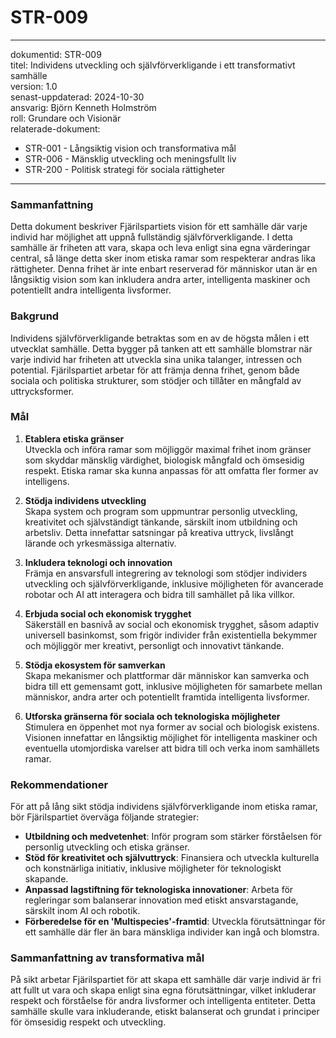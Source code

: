 # STR-009
---
dokumentid: STR-009  
titel: Individens utveckling och självförverkligande i ett transformativt samhälle  
version: 1.0  
senast-uppdaterad: 2024-10-30  
ansvarig: Björn Kenneth Holmström  
roll: Grundare och Visionär  
relaterade-dokument:  
  - STR-001 - Långsiktig vision och transformativa mål  
  - STR-006 - Mänsklig utveckling och meningsfullt liv  
  - STR-200 - Politisk strategi för sociala rättigheter  

---

### Sammanfattning

Detta dokument beskriver Fjärilspartiets vision för ett samhälle där varje individ har möjlighet att uppnå fullständig självförverkligande. I detta samhälle är friheten att vara, skapa och leva enligt sina egna värderingar central, så länge detta sker inom etiska ramar som respekterar andras lika rättigheter. Denna frihet är inte enbart reserverad för människor utan är en långsiktig vision som kan inkludera andra arter, intelligenta maskiner och potentiellt andra intelligenta livsformer.

### Bakgrund

Individens självförverkligande betraktas som en av de högsta målen i ett utvecklat samhälle. Detta bygger på tanken att ett samhälle blomstrar när varje individ har friheten att utveckla sina unika talanger, intressen och potential. Fjärilspartiet arbetar för att främja denna frihet, genom både sociala och politiska strukturer, som stödjer och tillåter en mångfald av uttrycksformer.

### Mål

1. **Etablera etiska gränser**  
   Utveckla och införa ramar som möjliggör maximal frihet inom gränser som skyddar mänsklig värdighet, biologisk mångfald och ömsesidig respekt. Etiska ramar ska kunna anpassas för att omfatta fler former av intelligens.

2. **Stödja individens utveckling**  
   Skapa system och program som uppmuntrar personlig utveckling, kreativitet och självständigt tänkande, särskilt inom utbildning och arbetsliv. Detta innefattar satsningar på kreativa uttryck, livslångt lärande och yrkesmässiga alternativ.

3. **Inkludera teknologi och innovation**  
   Främja en ansvarsfull integrering av teknologi som stödjer individers utveckling och självförverkligande, inklusive möjligheten för avancerade robotar och AI att interagera och bidra till samhället på lika villkor.

4. **Erbjuda social och ekonomisk trygghet**  
   Säkerställ en basnivå av social och ekonomisk trygghet, såsom adaptiv universell basinkomst, som frigör individer från existentiella bekymmer och möjliggör mer kreativt, personligt och innovativt tänkande.

5. **Stödja ekosystem för samverkan**  
   Skapa mekanismer och plattformar där människor kan samverka och bidra till ett gemensamt gott, inklusive möjligheten för samarbete mellan människor, andra arter och potentiellt framtida intelligenta livsformer.

6. **Utforska gränserna för sociala och teknologiska möjligheter**  
   Stimulera en öppenhet mot nya former av social och biologisk existens. Visionen innefattar en långsiktig möjlighet för intelligenta maskiner och eventuella utomjordiska varelser att bidra till och verka inom samhällets ramar.

### Rekommendationer

För att på lång sikt stödja individens självförverkligande inom etiska ramar, bör Fjärilspartiet överväga följande strategier:

- **Utbildning och medvetenhet**: Inför program som stärker förståelsen för personlig utveckling och etiska gränser.
- **Stöd för kreativitet och självuttryck**: Finansiera och utveckla kulturella och konstnärliga initiativ, inklusive möjligheter för teknologiskt skapande.
- **Anpassad lagstiftning för teknologiska innovationer**: Arbeta för regleringar som balanserar innovation med etiskt ansvarstagande, särskilt inom AI och robotik.
- **Förberedelse för en 'Multispecies'-framtid**: Utveckla förutsättningar för ett samhälle där fler än bara mänskliga individer kan ingå och blomstra.

### Sammanfattning av transformativa mål

På sikt arbetar Fjärilspartiet för att skapa ett samhälle där varje individ är fri att fullt ut vara och skapa enligt sina egna förutsättningar, vilket inkluderar respekt och förståelse för andra livsformer och intelligenta entiteter. Detta samhälle skulle vara inkluderande, etiskt balanserat och grundat i principer för ömsesidig respekt och utveckling.

